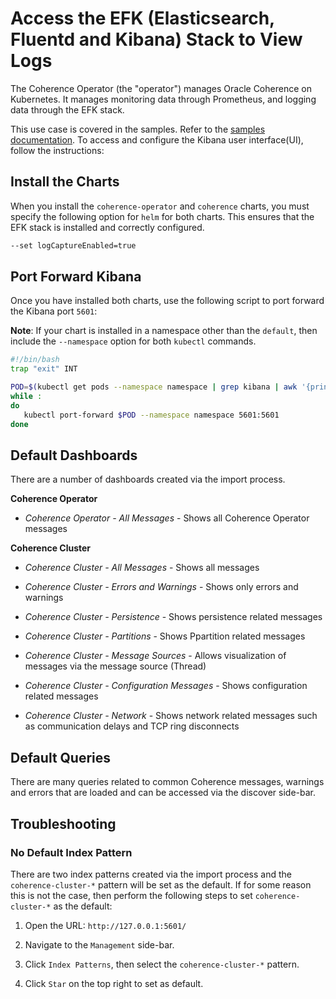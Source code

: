 # Access the EFK (Elasticsearch, Fluentd and Kibana) Stack to View Logs

<script>
  window.location.href = "https://docs.coherence.community/coherence-operator/docs/latest/docs/metrics/040_dashboards";
</script>

The Coherence Operator (the "operator") manages Oracle Coherence on Kubernetes.
It manages monitoring data through Prometheus, and logging data through the EFK stack.

This use case is covered in the samples. Refer to the [samples documentation](samples/operator/logging/log-capture/README.md). To access and configure the Kibana user interface(UI),  follow the instructions:

## Install the Charts

When you install the `coherence-operator` and `coherence` charts, you must specify the following
option for `helm` for both charts. This ensures that the EFK stack is installed and correctly configured.

```bash
--set logCaptureEnabled=true
```

## Port Forward Kibana

Once you have installed both charts, use the following script to port forward the Kibana port ```5601```:

**Note**: If your chart is installed in a namespace other than the `default`,
then include the `--namespace` option for both `kubectl` commands.

```bash
#!/bin/bash
trap "exit" INT

POD=$(kubectl get pods --namespace namespace | grep kibana | awk '{print $1}')
while :
do
   kubectl port-forward $POD --namespace namespace 5601:5601
done

```
## Default Dashboards

There are a number of dashboards created via the import process.

**Coherence Operator**

* *Coherence Operator - All Messages* - Shows all Coherence Operator messages

**Coherence Cluster**

* *Coherence Cluster - All Messages* - Shows all messages

* *Coherence Cluster - Errors and Warnings* - Shows only errors and warnings

* *Coherence Cluster - Persistence* - Shows persistence related messages

* *Coherence Cluster - Partitions* - Shows Ppartition related messages

* *Coherence Cluster - Message Sources* - Allows visualization of messages via the message source (Thread)

* *Coherence Cluster - Configuration Messages* - Shows configuration related messages

* *Coherence Cluster - Network* - Shows network related messages such as communication delays and TCP ring disconnects

## Default Queries

There are many queries related to common Coherence messages, warnings and errors that are
loaded and can be accessed via the discover side-bar.

## Troubleshooting

### No Default Index Pattern

There are two index patterns created via the import process and the `coherence-cluster-*` pattern
will be set as the default. If for some reason this is not the case, then perform the following steps
to set `coherence-cluster-*` as the default:

1. Open the URL: `http://127.0.0.1:5601/`

2. Navigate to the `Management` side-bar.

3. Click `Index Patterns`, then select the `coherence-cluster-*` pattern.

4. Click `Star` on the top right to set as default.
